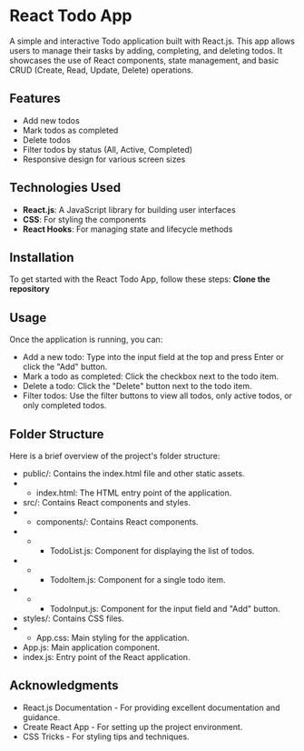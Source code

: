 # React Todo App

A simple and interactive Todo application built with React.js. This app allows users to manage their tasks by adding, completing, and deleting todos. It showcases the use of React components, state management, and basic CRUD (Create, Read, Update, Delete) operations.

## Features

- Add new todos
- Mark todos as completed
- Delete todos
- Filter todos by status (All, Active, Completed)
- Responsive design for various screen sizes

## Technologies Used

- **React.js**: A JavaScript library for building user interfaces
- **CSS**: For styling the components
- **React Hooks**: For managing state and lifecycle methods

## Installation

To get started with the React Todo App, follow these steps:
**Clone the repository**

## Usage
Once the application is running, you can:

- Add a new todo: Type into the input field at the top and press Enter or click the "Add" button.
- Mark a todo as completed: Click the checkbox next to the todo item.
- Delete a todo: Click the "Delete" button next to the todo item.
- Filter todos: Use the filter buttons to view all todos, only active todos, or only completed todos.

## Folder Structure
Here is a brief overview of the project's folder structure:

- public/: Contains the index.html file and other static assets.
- - index.html: The HTML entry point of the application.
- src/: Contains React components and styles.
- - components/: Contains React components.
- - - TodoList.js: Component for displaying the list of todos.
- - - TodoItem.js: Component for a single todo item.
- - - TodoInput.js: Component for the input field and "Add" button.
- styles/: Contains CSS files.
- - App.css: Main styling for the application.
- App.js: Main application component.
- index.js: Entry point of the React application.

## Acknowledgments
- React.js Documentation - For providing excellent documentation and guidance.
- Create React App - For setting up the project environment.
- CSS Tricks - For styling tips and techniques.
